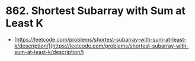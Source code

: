# 862. Shortest Subarray with Sum at Least K

- [https://leetcode.com/problems/shortest-subarray-with-sum-at-least-k/description/](https://leetcode.com/problems/shortest-subarray-with-sum-at-least-k/description/)
